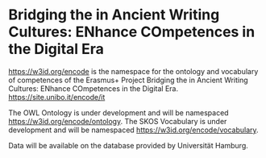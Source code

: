 # Bridging the <gap> in Ancient Writing Cultures: ENhance COmpetences in the Digital Era

https://w3id.org/encode is the namespace for the ontology and vocabulary of competences of the Erasmus+ Project Bridging the <gap> in Ancient Writing Cultures: ENhance COmpetences in the Digital Era. https://site.unibo.it/encode/it

The OWL Ontology is under development and will be namespaced https://w3id.org/encode/ontology.
The SKOS Vocabulary is under development and will be namespaced https://w3id.org/encode/vocabulary.

Data will be available on the database provided by Universität Hamburg.
